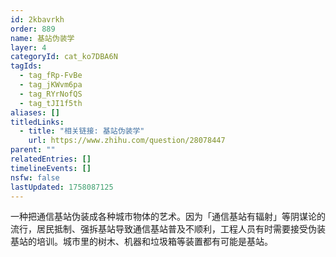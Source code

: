 ```yaml
---
id: 2kbavrkh
order: 889
name: 基站伪装学
layer: 4
categoryId: cat_ko7DBA6N
tagIds:
  - tag_fRp-FvBe
  - tag_jKWvm6pa
  - tag_RYrNofQS
  - tag_tJI1f5th
aliases: []
titledLinks:
  - title: "相关链接: 基站伪装学"
    url: https://www.zhihu.com/question/28078447
parent: ""
relatedEntries: []
timelineEvents: []
nsfw: false
lastUpdated: 1758087125
---
```


一种把通信基站伪装成各种城市物体的艺术。因为「通信基站有辐射」等阴谋论的流行，居民抵制、强拆基站导致通信基站普及不顺利，工程人员有时需要接受伪装基站的培训。城市里的树木、机器和垃圾箱等装置都有可能是基站。